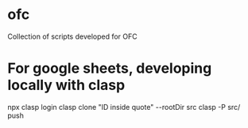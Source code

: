# ofc
Collection of scripts developed for OFC

# For google sheets, developing locally with clasp
npx clasp login
clasp clone "ID inside quote" --rootDir src
clasp -P src/ push
